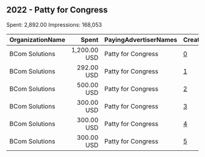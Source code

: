 ## 2022 - Patty for Congress 
Spent: 2,892.00
Impressions: 168,053

|OrganizationName|Spent|PayingAdvertiserNames|CreativeUrls|Impressions|Genders|AgeBrackets|CountryCodes|BillingAddresses|CandidateBallotInformation|
|:---|---:|:---|:---|---:|:---|:---|:---|:---|:---|
|BCom Solutions|1,200.00 USD|Patty for Congress|[0](https://www.snap.com/political-ads/asset/21b0e120c12edcb8f37356964c10e1be663c3edd7877a31afea28cf50b586018?mediaType=mp4)|74,565||18+|united states|"919 Central Ave,Auburn,68305,US"|Patty for Congress|
|BCom Solutions|292.00 USD|Patty for Congress|[1](https://www.snap.com/political-ads/asset/6dc5db8de74ce133e3c486e56588b6396c6fc99bed918eb160310e346db724bb?mediaType=mp4)|34,343||18+|united states|"919 Central Ave,Auburn,68305,US"|Patty for Congress|
|BCom Solutions|500.00 USD|Patty for Congress|[2](https://www.snap.com/political-ads/asset/62d9a962aebe163225787ae1a8bc190ba5ce861bbd5ea4f7e368f52c5365ada4?mediaType=jpeg)|22,324||18+|united states|"919 Central Ave,Auburn,68305,US"|Patty for Congress|
|BCom Solutions|300.00 USD|Patty for Congress|[3](https://www.snap.com/political-ads/asset/19c4ac3326d29fb459fc6c824c1a3a4f2a313cadccf403c2f25835f92d135e56?mediaType=jpeg)|13,083|FEMALE|25-49|united states|"919 Central Ave,Auburn,68305,US"|Patty Pansing Brooks for Congress|
|BCom Solutions|300.00 USD|Patty for Congress|[4](https://www.snap.com/political-ads/asset/632dd51bc14f017be0c4b8fba50a3318fee129d7a20012dfc1eb5c3b0e1e08d4?mediaType=jpeg)|12,114||18+|united states|"919 Central Ave,Auburn,68305,US"|Patty Pansing Brooks for Congress|
|BCom Solutions|300.00 USD|Patty for Congress|[5](https://www.snap.com/political-ads/asset/fb4403eeeeec92facefbec400865fd830fa1ab57ac469253c4b5181d99085151?mediaType=jpeg)|11,624||18+|united states|"919 Central Ave,Auburn,68305,US"|Patty Pansing Brooks for Congress|

